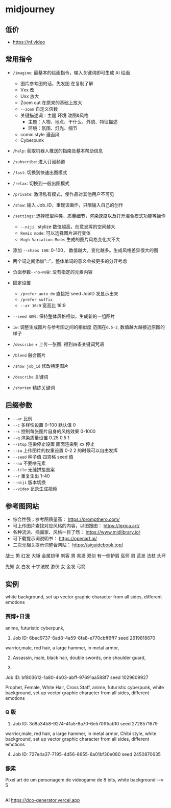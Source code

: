 # midjourney

## 低价

- https://nf.video

## 常用指令

- `/imagine`: 最基本的绘画指令，输入关键词即可生成 AI 绘画
  - 图片参考图的话，先发图 在复制了解
  - Vxx 改
  - Uxx 放大
  - Zoom out 在原来的基础上放大
  - `--zoom` 自定义倍数
  - 关键描述词：主题 环境 改图&风格
    - 主题：人物、地点、干什么、外貌、特征描述
    - 环境：氛围、灯光、细节
  - comic style 漫画风
  - Cyberpunk
- `/help`: 获取机器人推送的指南及基本帮助信息
- `/subscribe`: 进入订阅频道
- `/fast`: 切换到快速出图模式
- `/relax`: 切换到一般出图模式
- `/private`: 激活私有模式，使作品对其他用户不可见
- `/show`: 输入 Job_ID，重现该画作，只限输入自己的创作
- `/settings`: 选择模型种类，质量细节，渲染速度以及打开混合模式功能等操作

  - `--niji ` stylize 数值越高，创意发挥的空间越大
  - `Remix mode`: 可以选择图片进行变体
  - `High Variation Mode`: 生成的图片风格变化大不大

- 添加 `--chaos 100`: 0-100， 数值越大，变化越多。生成风格差异很大的图
- 两个词之间添加"::"，整体单词的意义会被更多的分开考虑
- 负面参数`--no+内容`: 没有指定的元素内容
- 固定设置
  - `/prefer auto_dm` 直接把 seed JobID 发显示出来
  - `/prefer suffix`
  - `--ar 16:9` 宽高比 16:9
- `--seed 编号`: 保持整体风格相似，生成新的一组图片
- `iw`: 调整生成图片与参考图之间的相似度 范围在`0.5-2`, 数值越大越接近原图的样子
- `/describe` + 上传一张图: 得到四条关键词咒语
- `/blend` 融合图片
- `/show job_id` 修改特定图片
- `/describe` 关键词
- `/shorten` 精练关键词

## 后缀参数

- `--ar` 比例
- `--c` 多样性设置 0-100 默认值 0
- `--s` 控制每张图片自身的风格效果 0-1000
- `--q` 渲染质量设置 0.25 0.5 1
- `--stop` 渲染停止设置 画面渲染到 xx 停止
- `--iw` 上传图片的权重设置 0-2 2 的时候可以自由发挥
- `--seed` 种子值 四宫格 seed 值
- `--no` 不要啥元素
- `--tile` 无缝拼接图案
- `--r` 重复生出 1-40
- `--niji` 版本切换
- `--video` 记录生成视频

## 参考图网站

- 综合性强；参考图质量高： https://prompthero.com/
- 可上传图片查找对应风格的内容，以图搜图： https://lexica.art/
- 各种流派、插画家、风格一目了然： https://www.midlibrary.io/
- 可下载提示词说明书： https://openart.ai/
- 二次元相关提示词整合网站： https://aiguidebook.top/

战士 男 红发 大锤 金属铠甲
刺客 男 黑发 双剑 有一侧护肩
巫师 男 蓝发 法杖 头环

先知 女 白发 十字法杖
游侠 女 金发 弓箭

## 实例

white background,
set up vector graphic character from all sides,
different emotions

### 赛博+日漫

anime, futuristic cyberpunk,

1.  Job ID: 6bec9737-6ad8-4a59-8fa8-e770cbff6ff7
    seed 2619818670

warrior,male, red hair, a large hammer, in metal armor,

2.  Assassin, male, black hair, double swords, one shoulder guard,

3.

Job ID: bf803612-1a80-4b03-abff-97691aa588f7
seed 1029609927

Prophet, Female, White Hair, Cross Staff,
anime, futuristic cyberpunk,
white background,
set up vector graphic character from all sides,
different emotions

### Q 版

1. Job ID: 3d8a34b8-9274-41a5-8a70-6e570ff5ab10
   seed 2728571679

warrior,male, red hair, a large hammer, in metal armor,
Chibi style,
white background,
set up vector graphic character from all sides,
different emotions

4. Job ID: 727e4a37-7195-4d56-8655-6a01bf30e080
   seed 2450870635

### 像素

Pixel art de um personagem de videogame de 8 bits,
white background --v 5

##

AI
https://dco-generator.vercel.app
